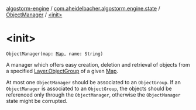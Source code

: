 [algostorm-engine](../../index.md) / [com.aheidelbacher.algostorm.engine.state](../index.md) / [ObjectManager](index.md) / [&lt;init&gt;](.)

# &lt;init&gt;

`ObjectManager(map: `[`Map`](../-map/index.md)`, name: String)`

A manager which offers easy creation, deletion and retrieval of objects from
a specified [Layer.ObjectGroup](../-layer/-object-group/index.md) of a given [Map](../-map/index.md).

At most one `ObjectManager` should be associated to an `ObjectGroup`. If an
`ObjectManager` is associated to an `ObjectGroup`, the objects should be
referenced only through the `ObjectManager`, otherwise the `ObjectManager`
state might be corrupted.

